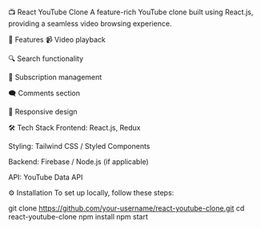 📺 React YouTube Clone
A feature-rich YouTube clone built using React.js, providing a seamless video browsing experience.

🚀 Features
📹 Video playback

🔍 Search functionality

🛒 Subscription management

🗨️ Comments section

🎨 Responsive design

🛠️ Tech Stack
Frontend: React.js, Redux

Styling: Tailwind CSS / Styled Components

Backend: Firebase / Node.js (if applicable)

API: YouTube Data API

⚙️ Installation
To set up locally, follow these steps:

git clone https://github.com/your-username/react-youtube-clone.git
cd react-youtube-clone
npm install
npm start